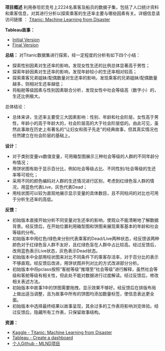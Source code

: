 **项目概述**
利用泰坦尼克号上2224名乘客及船员的数据子集，包括了人口统计资料和乘客信息，对其进行分析以探索乘客的生还率主要与哪些因素有关。详细信息请访问链接 ：
[Titanic: Machine Learning from Disaster](https://www.kaggle.com/c/titanic/data)    
  
**Tableau故事：**
- [Initial Version](https://public.tableau.com/profile/cheng.ming1551#!/vizhome/story_initial/Story?publish=yes)
- [Final Version](https://public.tableau.com/profile/cheng.ming1551#!/vizhome/Titanic_story_final_0/Story?publish=yes)
 
**总结：**
对Titanic数据集进行探索，经一定程度的分析有如下四个小结：
- 探索性别因素对生还率的影响，发现女性生还的比例总体显著高于男性；
- 探索年龄因素对生还率的影响，发现年龄较小的生还率相对较高；
- 探索乘客兄弟姐妹/配偶数量对生还率的影响，发现乘客的兄弟姐妹/配偶数量越多，则相对生还率越低；
- 将船舱等级因素与性别因素联合分析，发现女性中社会等级高（数字小）的，生还比例极大。


总体结论：
- 总体来讲，生还率主要受三大因素影响：性别、年龄和社会阶层，女性高于男性，年龄小的高于年龄大的，社会阶层高的大于社会阶层低的。由此可见，虽然此事故在历史上有著名的“让妇女和孩子先走”的经典故事，但其真实情况也任然建立在社会阶层的基础上。

**设计：** 
 - 对于类别变量vs数值变量，可用箱型图展示三种社会等级的人群的不同年龄分布情况；
- 用饼状图有助于显示百分比，例如社会等级占比、不同性别/社会等级的生还率等可视化；
- 采用不同的颜色编码对人群的生还情况进行区别，考虑到红绿色盲人群的情况，用蓝色代表Live，灰色代表Dead；
- 用柱状图可以较为直观地展示显示变量的具体数目，且不同柱间的对比也可用于分析生还率的高低。

**反馈：** 
- 初始版本直接开始分析不同变量对生还率的影响，使观众不能清晰地了解数据背景。经反馈后，在开始位置利用箱型图和饼图来展现乘客基本的年龄和社会等级的分布。
- 初始版本中用红色/绿色来分别代表乘客的Dead/Live两种状态，经反馈该两种颜色对于红绿色盲人群不友好，且红绿色盲在人群中占比较高。经过反馈后，改用蓝色表示Live状态，灰色表示Dead状态。
- 初始版本中全部用柱状图来对比不同条件下的乘客存活率，对于百分比的表示不够直观。经反馈后改进，用饼状图并列对比的方式改进部分分析。
- 初始版本中将pclass按照“客舱等级”推理至“社会等级”进行解释，虽然社会等级和客舱等级有相关性，但此处不能对数据进行过度解读。经过反馈后，修改相关表述方法。
- 初始版本中故事1中的饼图需要拖拽，显示效果不够好。经反馈后在排版布局上做出适当调整，且为故事中所有的饼图均添加数量标签，使信息表达更全面。
- 初始版本中选择最终结果以故事呈现，其余过多的工作表将影响浏览体验。经过反馈后，隐藏所有工作表，只保留故事结构。

**资源：** 
- [Kaggle - Titanic: Machine Learning from Disaster](https://www.kaggle.com/c/titanic/data)
- [Tableau - Create a dashboard](https://onlinehelp.tableau.com/current/pro/desktop/en-us/dashboards_create.html)
- [个人Github - MLND项目](https://github.com/mchengny/Titanic_survival_exploration)
